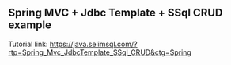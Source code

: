 ## Spring MVC + Jdbc Template + SSql CRUD example

Tutorial link: https://java.selimsql.com/?rtp=Spring_Mvc_JdbcTemplate_SSql_CRUD&ctg=Spring
